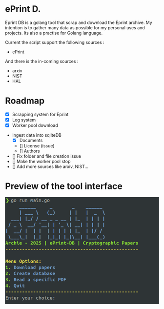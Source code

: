 # ePrint D.

Eprint DB is a golang tool that scrap and download the Eprint archive. My intention is to gather many data as possible for my personal uses and projects. Its also a practise for Golang language.

Current the script support the following sources :
- ePrint

And there is the in-coming sources :
- arxiv
- NIST
- HAL

# Roadmap

- [x] Scrapping system for Eprint
- [x] Log system
- [x] Worker pool download
- Ingest data into sqliteDB
    - [x] Documents
    - [] License (issue)
    - [] Authors
- [] Fix folder and file creation issue
- [] Make the worker pool stop
- [] Add more sources like arxiv, NIST...

# Preview of the tool interface

!["picture"](img/menu.png)